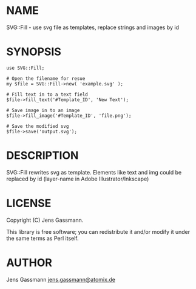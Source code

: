# NAME

SVG::Fill - use svg file as templates, replace strings and images by id   

# SYNOPSIS

    use SVG::Fill;

    # Open the filename for resue
    my $file = SVG::Fill->new( 'example.svg' );

    # Fill text in to a text field 
    $file->fill_text('#Template_ID', 'New Text');

    # Save image in to an image
    $file->fill_image('#Template_ID', 'file.png');
        
    # Save the modified svg
    $file->save('output.svg');

# DESCRIPTION

SVG::Fill rewrites svg as template. Elements like text and img could be replaced by id (layer-name in Adobe Illustrator/Inkscape) 

# LICENSE

Copyright (C) Jens Gassmann.

This library is free software; you can redistribute it and/or modify
it under the same terms as Perl itself.

# AUTHOR

Jens Gassmann <jens.gassmann@atomix.de>
